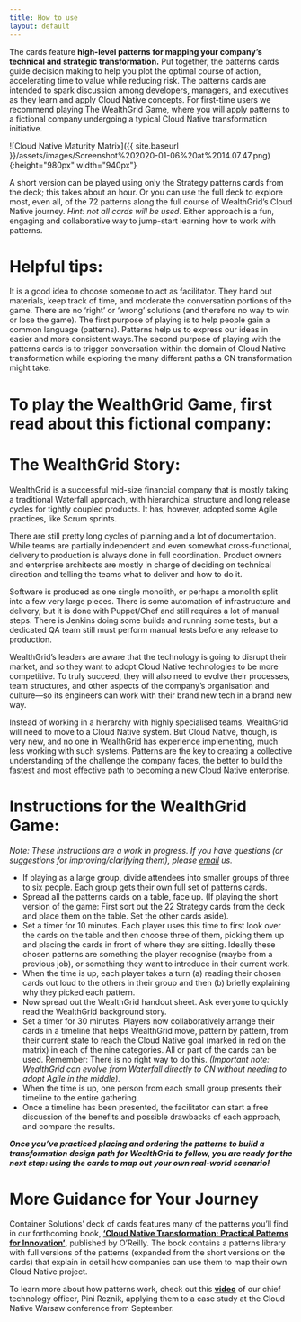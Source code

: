 ```yaml
---
title: How to use
layout: default
---
```


The cards feature **high-level patterns for mapping your company’s technical and strategic transformation.** Put together, the patterns cards guide decision making to help you plot the optimal course of action, accelerating time to value while reducing risk. The patterns cards are intended to spark discussion among developers, managers, and executives as they learn and apply Cloud Native concepts. For first-time users we recommend playing The WealthGrid Game, where you will apply patterns to a fictional company undergoing a typical Cloud Native transformation initiative.

![Cloud Native Maturity Matrix]({{ site.baseurl }}/assets/images/Screenshot%202020-01-06%20at%2014.07.47.png){:height="980px" width="940px"}

A short version can be played using only the Strategy patterns cards from the deck; this takes about an hour. Or you can use the full deck to explore most, even all, of the 72 patterns along the full course of WealthGrid’s Cloud Native journey. *Hint: not all cards will be used*. Either approach is a fun, engaging and collaborative way to jump-start learning how to work with patterns.

# Helpful tips:

It is a good idea to choose someone to act as facilitator. They hand out materials, keep track of time, and moderate the conversation portions of the game. There are no ‘right’ or ‘wrong’ solutions (and therefore no way to win or lose the game). The first purpose of playing is to help people gain a common language (patterns). Patterns help us to express our ideas in easier and more consistent ways.The second purpose of playing with the patterns cards is to trigger conversation within the domain of Cloud Native transformation while exploring the many different paths a CN transformation might take.

# To play the WealthGrid Game, first read about this fictional company:

# The WealthGrid Story:

WealthGrid is a successful mid-size financial company that is mostly taking a traditional Waterfall approach, with hierarchical structure and long release cycles for tightly coupled products. It has, however, adopted some Agile practices, like Scrum sprints.

There are still pretty long cycles of planning and a lot of documentation. While teams are partially independent and even somewhat cross-functional, delivery to production is always done in full coordination. Product owners and enterprise architects are mostly in charge of deciding on technical direction and telling the teams what to deliver and how to do it.

Software is produced as one single monolith, or perhaps a monolith split into a few very large pieces. There is some automation of infrastructure and delivery, but it is done with Puppet/Chef and still requires a lot of manual steps. There is Jenkins doing some builds and running some tests, but a dedicated QA team still must perform manual tests before any release to production.

WealthGrid’s leaders are aware that the technology is going to disrupt their market, and so they want to adopt Cloud Native technologies to be more competitive. To truly succeed, they will also need to evolve their processes, team structures, and other aspects of the company’s organisation and culture—so its engineers can work with their brand new tech in a brand new way.

Instead of working in a hierarchy with highly specialised teams, WealthGrid will need to move to a Cloud Native system. But Cloud Native, though, is very new, and no one in WealthGrid has experience implementing, much less working with such systems. Patterns are the key to creating a collective understanding of the challenge the company faces, the better to build the fastest and most effective path to becoming a new Cloud Native enterprise.

# Instructions for the WealthGrid Game:

*Note: These instructions are a work in progress. If you have questions (or suggestions for improving/clarifying them), please [email](mailto:info@container-solutions.com) us.*

- If playing as a large group, divide attendees into smaller groups of three to six people. Each group gets their own full set of patterns cards.
- Spread all the patterns cards on a table, face up. (If playing the short version of the game: First sort out the 22 Strategy cards from the deck and place them on the table. Set the other cards aside).
- Set a timer for 10 minutes. Each player uses this time to first look over the cards on the table and then choose three of them, picking them up and placing the cards in front of where they are sitting. Ideally these chosen patterns are something the player recognise (maybe from a previous job), or something they want to introduce in their current work.
- When the time is up, each player takes a turn (a) reading their chosen cards out loud to the others in their group and then (b) briefly explaining why they picked each pattern.
- Now spread out the WealthGrid handout sheet. Ask everyone to quickly read the WealthGrid background story.
- Set a timer for 30 minutes. Players now collaboratively arrange their cards in a timeline that helps WealthGrid move, pattern by pattern, from their current state to reach the Cloud Native goal (marked in red on the matrix) in each of the nine categories. All or part of the cards can be used. Remember: There is no right way to do this. *(Important note: WealthGrid can evolve from Waterfall directly to CN without needing to adopt Agile in the middle).*
- When the time is up, one person from each small group presents their timeline to the entire gathering.
- Once a timeline has been presented, the facilitator can start a free discussion of the benefits and possible drawbacks of each approach, and compare the results.

***Once you’ve practiced placing and ordering the patterns to build a transformation design path for WealthGrid to follow, you are ready for the next step: using the cards to map out your own real-world scenario!***

# More Guidance for Your Journey

Container Solutions’ deck of cards features many of the patterns you’ll find in our forthcoming book, [**‘Cloud Native Transformation: Practical Patterns for Innovation’**](https://www.amazon.com/Cloud-Native-Transformation-Practical-Innovation/dp/1492048909), published by O’Reilly. The book contains a patterns library with full versions of the patterns (expanded from the short versions on the cards) that explain in detail how companies can use them to map their own Cloud Native project.

To learn more about how patterns work, check out this [**video**](https://www.youtube.com/watch?v=9nYK8oNtfpg) of our chief technology officer, Pini Reznik, applying them to a case study at the Cloud Native Warsaw conference from September.
